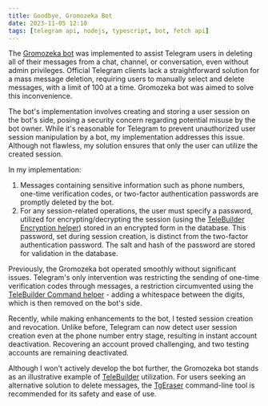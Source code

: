 ```yaml
---
title: Goodbye, Gromozeka Bot
date: 2023-11-05 12:10
tags: [telegram api, nodejs, typescript, bot, fetch api]
---
```


The [Gromozeka bot](https://github.com/en9inerd/gromozeka-bot) was implemented to assist Telegram users in deleting all of their messages from a chat, channel, or conversation, even without admin privileges. Official Telegram clients lack a straightforward solution for a mass message deletion, requiring users to manually select and delete messages, with a limit of 100 at a time. Gromozeka bot was aimed to solve this inconvenience.

The bot's implementation involves creating and storing a user session on the bot's side, posing a security concern regarding potential misuse by the bot owner. While it's reasonable for Telegram to prevent unauthorized user session manipulation by a bot, my implementation addresses this issue. Although not flawless, my solution ensures that only the user can utilize the created session.<!--more-->

In my implementation:
1. Messages containing sensitive information such as phone numbers, one-time verification codes, or two-factor authentication passwords are promptly deleted by the bot.
2. For any session-related operations, the user must specify a password, utilized for encrypting/decrypting the session (using the [TeleBuilder Encryption helper](https://github.com/en9inerd/telebuilder/blob/master/src/helpers/encryption.helper.ts)) stored in an encrypted form in the database. This password, set during session creation, is distinct from the two-factor authentication password. The salt and hash of the password are stored for validation in the database.

Previously, the Gromozeka bot operated smoothly without significant issues. Telegram's only intervention was restricting the sending of one-time verification codes through messages, a restriction circumvented using the [TeleBuilder Command helper](https://github.com/en9inerd/telebuilder/blob/c4fe237f1189aea72b9be1965465fd909583f775/src/helpers/command.helper.ts#L21) - adding a whitespace between the digits, which is then removed on the bot's side.

Recently, while making enhancements to the bot, I tested session creation and revocation. Unlike before, Telegram can now detect user session creation even at the phone number entry stage, resulting in instant account deactivation. Recovering an account proved challenging, and two testing accounts are remaining deactivated.

Although I won't actively develop the bot further, the Gromozeka bot stands as an illustrative example of [TeleBuilder](https://github.com/en9inerd/telebuilder) utilization. For users seeking an alternative solution to delete messages, the [TgEraser](https://pypi.org/project/tgeraser/) command-line tool is recommended for its safety and ease of use.
